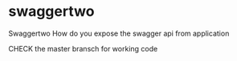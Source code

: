# swaggertwo
Swaggertwo How do you expose the swagger api from application 

CHECK the master bransch for working code 

